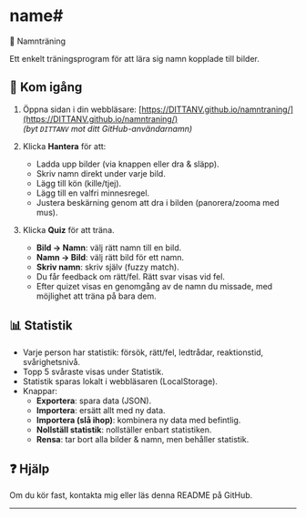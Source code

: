 # name# 

📸 Namnträning

Ett enkelt träningsprogram för att lära sig namn kopplade till bilder.

## 🚀 Kom igång
1. Öppna sidan i din webbläsare: [https://DITTANV.github.io/namntraning/](https://DITTANV.github.io/namntraning/)  
   *(byt `DITTANV` mot ditt GitHub-användarnamn)*

2. Klicka **Hantera** för att:
   - Ladda upp bilder (via knappen eller dra & släpp).
   - Skriv namn direkt under varje bild.
   - Lägg till kön (kille/tjej).
   - Lägg till en valfri minnesregel.
   - Justera beskärning genom att dra i bilden (panorera/zooma med mus).

3. Klicka **Quiz** för att träna.
   - **Bild → Namn**: välj rätt namn till en bild.
   - **Namn → Bild**: välj rätt bild för ett namn.
   - **Skriv namn**: skriv själv (fuzzy match).
   - Du får feedback om rätt/fel. Rätt svar visas vid fel.
   - Efter quizet visas en genomgång av de namn du missade, med möjlighet att träna på bara dem.

## 📊 Statistik
- Varje person har statistik: försök, rätt/fel, ledtrådar, reaktionstid, svårighetsnivå.
- Topp 5 svåraste visas under Statistik.
- Statistik sparas lokalt i webbläsaren (LocalStorage).
- Knappar:
  - **Exportera**: spara data (JSON).
  - **Importera**: ersätt allt med ny data.
  - **Importera (slå ihop)**: kombinera ny data med befintlig.
  - **Nollställ statistik**: nollställer enbart statistiken.
  - **Rensa**: tar bort alla bilder & namn, men behåller statistik.

## ❓ Hjälp
Om du kör fast, kontakta mig eller läs denna README på GitHub.

---
